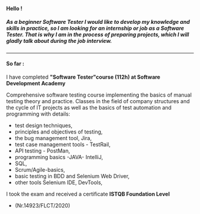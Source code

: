 #### Hello !
#####  	 As a beginner Software Tester I would like to develop my knowledge and skills in practice, so I am looking for an internship or job as a Software Tester. That is why I am in the process of preparing projects, which I will gladly talk about during the job interview.

------------


#### So far :

 I have completed **"Software Tester"course (112h) at Software Development Academy** 

Comprehensive software testing course implementing the basics of manual testing theory and practice. Classes in the field of company structures and the cycle of IT projects as well as the basics of test automation and programming with details:
- test design techniques,
- principles and objectives of testing,
- the bug management tool, Jira,
- test case management tools - TestRail,
- API testing - PostMan,
- programming basics -JAVA- IntelliJ,
- SQL,
- Scrum/Agile-basics,
- basic testing in BDD and Selenium Web Driver,
- other tools Selenium IDE, DevTools,

 I took the exam and received a certificate **ISTQB Foundation Level**
- (Nr.14923/FLCT/2020) 


